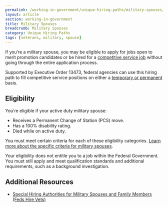 ```yaml
---
permalink: /working-in-government/unique-hiring-paths/military-spouses/
layout: article
section: working-in-government
title: Military Spouses
breadcrumb: Military Spouses
category: Unique Hiring Paths
tags: [veterans, military, spouse]
---
```


If you’re a military spouse, you may be eligible to apply for jobs open to merit promotion candidates or be hired for a [competitive service job](/../../service/) without going through the entire application process.

Supported by Executive Order 13473, federal agencies can use this hiring path to fill competitive service positions on either a [temporary or permanent](../../appointments/) basis.

## Eligibility

You’re eligible if your active duty military spouse:

* Receives a Permanent Change of Station (PCS) move.
* Has a 100% disability rating.
* Died while on active duty.

You must meet certain criteria for each of these eligibility categories. [Learn more about the specific criteria for military spouses](https://www.fedshirevets.gov/job/shams/).

Your eligibility does not entitle you to a job within the Federal Government. You must still apply and meet qualification standards and additional requirements, such as a background investigation.

## Additional Resources

* [Special Hiring Authorities for Military Spouses and Family Members (Feds Hire Vets)](https://www.fedshirevets.gov/job/shams/)
